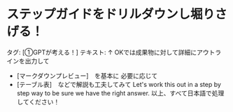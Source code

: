 # ステップガイドをドリルダウンし堀りさげる！

タグ: [①GPTが考える！]
テキスト: ↑
OKでは成果物に対して詳細にアウトラインを出力して
- [マークダウンプレビュー]　を基本に
必要に応じて
- [テーブル表]　などで解説も工夫してみて
Let's work this out in a step by step way to be sure we have the right answer.
以上、すべて日本語で処理してください！